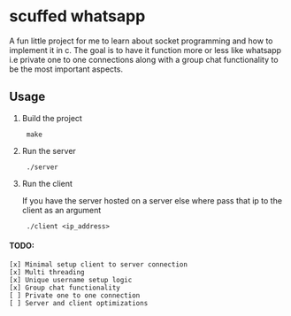 # scuffed whatsapp

A fun little project for me to learn about socket programming and how to implement it in c. The goal is to have it function more or less like whatsapp i.e private one to one connections along with a group chat functionality to be the most important aspects.

## Usage
1. Build the project 

        make 

2. Run the server

        ./server

3. Run the client
    
   If you have the server hosted on a server else where pass that ip to the client as an argument

        ./client <ip_address>

#### TODO:
    [x] Minimal setup client to server connection
    [x] Multi threading  
    [x] Unique username setup logic
    [x] Group chat functionality
    [ ] Private one to one connection 
    [ ] Server and client optimizations



